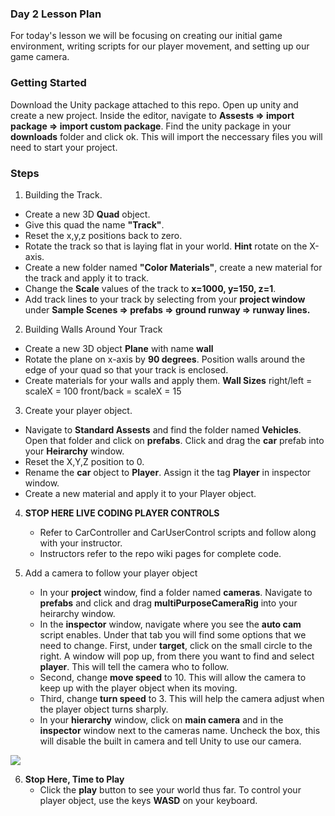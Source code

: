 ### Day 2 Lesson Plan

For today's lesson we will be focusing on creating our initial game environment, writing scripts for our player movement, and setting up our game camera.

### Getting Started

Download the Unity package attached to this repo. Open up unity and create a new project. Inside the editor, navigate to **Assests => import package => import custom package**. Find the unity package in your **downloads** folder and click ok. This will import the neccessary files you will need to start your project.

### Steps
1. Building the Track.
  - Create a new 3D **Quad** object.
  - Give this quad the name **"Track"**.
  - Reset the x,y,z positions back to zero.
  - Rotate the track so that is laying flat in your world. **Hint** rotate on the X-axis.
  - Create a new folder named **"Color Materials"**, create a new material for the track and apply it to track.
  - Change the **Scale** values of the track to **x=1000, y=150, z=1**.
  - Add track lines to your track by selecting from your **project window** under **Sample Scenes => prefabs => ground runway => runway lines.**

2. Building Walls Around Your Track
  - Create a new 3D object **Plane** with name **wall**
  - Rotate the plane on x-axis by **90 degrees**. Position walls around the edge of your quad so that your track is enclosed.
  - Create materials for your walls and apply them.
   **Wall Sizes**  right/left = scaleX = 100  front/back = scaleX = 15
   
3. Create your player object.
  - Navigate to **Standard Assests** and find the folder named **Vehicles**. Open that folder and click on **prefabs**. Click and drag the **car** prefab into your **Heirarchy** window.
  - Reset the X,Y,Z position to 0.
  - Rename the **car** object to **Player**. Assign it the tag **Player** in inspector window.
  - Create a new material and apply it to your Player object.
  
4. **STOP HERE LIVE CODING PLAYER CONTROLS**
    - Refer to CarController and CarUserControl scripts and follow along with your instructor.
    - Instructors refer to the repo wiki pages for complete code.
    
5. Add a camera to follow your player object
    - In your **project** window, find a folder named **cameras**. Navigate to **prefabs** and click and drag **multiPurposeCameraRig** into your heirarchy window.
    - In the **inspector** window, navigate where you see the **auto cam** script enables. Under that tab you will find some options that we need to change. First, under **target**, click on the small circle to the right. A window will pop up, from there you want to find and select **player**. This will tell the camera who to follow.
    - Second, change **move speed** to 10. This will allow the camera to keep up with the player object when its moving.
    - Third, change **turn speed** to 3. This will help the camera adjust when the player object turns sharply.
    - In your **hierarchy** window, click on **main camera** and in the **inspector** window next to the cameras name. Uncheck the box, this will disable the built in camera and tell Unity to use our camera.

![](http://i.imgur.com/keSjrkp.png)

6. **Stop Here, Time to Play**
    - Click the **play** button to see your world thus far. To control your player object, use the keys **WASD** on your keyboard.
    
